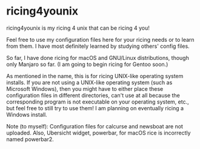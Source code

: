 # ricing4younix

ricing4younix is my ricing 4 unix that can be ricing 4 you!

Feel free to use my configuration files here for your ricing needs or to learn from them. I have most definitely learned by studying others' config files.

So far, I have done ricing for macOS and GNU/Linux distributions, though only Manjaro so far. (I am going to begin ricing for Gentoo soon.)

As mentioned in the name, this is for ricing UNIX-like operating system installs. If you are not using a UNIX-like operating system (such as Microsoft Windows), then you might have to either place these configuration files in different directories, can't use at all because the corresponding program is not executable on your operating system, etc., but feel free to still try to use them! I am planning on eventually ricing a Windows install.

Note (to myself): Configuration files for calcurse and newsboat are not uploaded. Also, Ubersicht widget, powerbar, for macOS rice is incorrectly named powerbar2.
